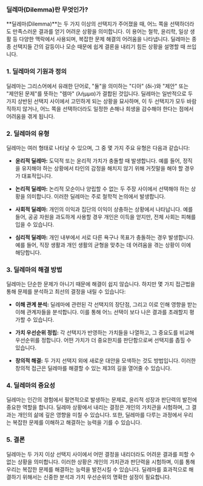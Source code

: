 ### 딜레마(Dilemma)란 무엇인가?

**딜레마(Dilemma)**는 두 가지 이상의 선택지가 주어졌을 때, 어느 쪽을 선택하더라도 만족스러운 결과를 얻기 어려운 상황을 의미합니다. 이 용어는 철학, 윤리학, 일상 생활 등 다양한 맥락에서 사용되며, 복잡한 문제 해결의 어려움을 나타냅니다. 딜레마는 종종 선택지들 간의 갈등이나 모순 때문에 쉽게 결론을 내리기 힘든 상황을 설명할 때 쓰입니다.

### 1. 딜레마의 기원과 정의
딜레마는 그리스어에서 유래한 단어로, "둘"을 의미하는 "디아" (δί-)와 "제안" 또는 "제안된 문제"를 뜻하는 "렘마" (λήμμα)가 결합된 것입니다. 딜레마는 일반적으로 두 가지 상반된 선택지 사이에서 고민하게 되는 상황을 묘사하며, 이 두 선택지가 모두 바람직하지 않거나, 어느 쪽을 선택하더라도 일정한 손해나 희생을 감수해야 한다는 점에서 어려움을 겪게 됩니다.

### 2. 딜레마의 유형
딜레마는 여러 형태로 나타날 수 있으며, 그 중 몇 가지 주요 유형은 다음과 같습니다:

- **윤리적 딜레마:** 도덕적 또는 윤리적 가치가 충돌할 때 발생합니다. 예를 들어, 정직을 유지해야 하는 상황에서 타인의 감정을 해치지 않기 위해 거짓말을 해야 할 경우가 대표적입니다.
  
- **논리적 딜레마:** 논리적 모순이나 양립할 수 없는 두 주장 사이에서 선택해야 하는 상황을 의미합니다. 이러한 딜레마는 주로 철학적 논의에서 발생합니다.
  
- **사회적 딜레마:** 개인의 이익과 집단의 이익이 상충하는 상황에서 나타납니다. 예를 들어, 공공 자원을 과도하게 사용할 경우 개인은 이득을 얻지만, 전체 사회는 피해를 입을 수 있습니다.

- **심리적 딜레마:** 개인 내부에서 서로 다른 욕구나 목표가 충돌하는 경우 발생합니다. 예를 들어, 직장 생활과 개인 생활의 균형을 맞추는 데 어려움을 겪는 상황이 이에 해당합니다.

### 3. 딜레마의 해결 방법
딜레마는 단순한 문제가 아니기 때문에 해결이 쉽지 않습니다. 하지만 몇 가지 접근법을 통해 문제를 분석하고 최선의 결정을 내릴 수 있습니다:

- **이해 관계 분석:** 딜레마에 관련된 각 선택지의 장단점, 그리고 이로 인해 영향을 받는 이해 관계자들을 분석합니다. 이를 통해 어느 선택이 보다 나은 결과를 초래할지 평가할 수 있습니다.

- **가치 우선순위 정립:** 각 선택지가 반영하는 가치들을 나열하고, 그 중요도를 비교해 우선순위를 정합니다. 어떤 가치가 더 중요한지를 판단함으로써 선택지를 좁힐 수 있습니다.

- **창의적 해결:** 두 가지 선택지 외에 새로운 대안을 모색하는 것도 방법입니다. 이러한 창의적 접근은 딜레마를 해결할 수 있는 제3의 길을 열어줄 수 있습니다.

### 4. 딜레마의 중요성
딜레마는 인간의 경험에서 필연적으로 발생하는 문제로, 윤리적 성장과 판단력의 발전에 중요한 역할을 합니다. 딜레마 상황에서 내리는 결정은 개인의 가치관을 시험하며, 그 결과는 개인의 삶에 깊은 영향을 미칠 수 있습니다. 또한, 딜레마를 다루는 과정에서 우리는 복잡한 문제를 이해하고 해결하는 능력을 기를 수 있습니다.

### 5. 결론
딜레마는 두 가지 이상 선택지 사이에서 어떤 결정을 내리더라도 어려운 결과를 피할 수 없는 상황을 의미합니다. 이러한 상황은 개인의 가치관과 판단력을 시험하며, 이를 통해 우리는 복잡한 문제를 해결하는 능력을 발전시킬 수 있습니다. 딜레마를 효과적으로 해결하기 위해서는 신중한 분석과 가치 우선순위의 명확한 설정이 필요합니다.